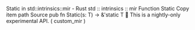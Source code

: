 Static in std::intrinsics::mir - Rust
std
::
intrinsics
::
mir
Function
Static
Copy item path
Source
pub fn Static<T>(s: T) ->
&'static T
🔬
This is a nightly-only experimental API. (
custom_mir
)